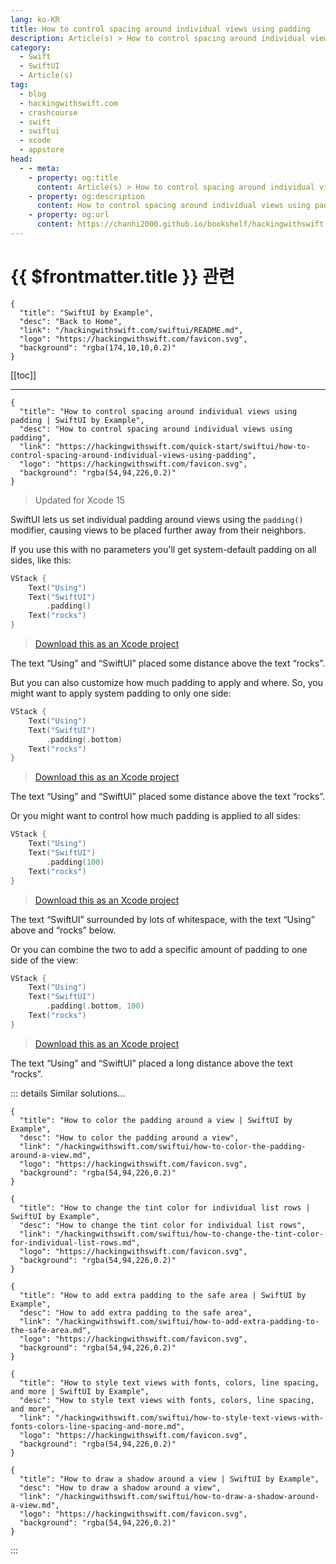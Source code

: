 ```yaml
---
lang: ko-KR
title: How to control spacing around individual views using padding
description: Article(s) > How to control spacing around individual views using padding
category:
  - Swift
  - SwiftUI
  - Article(s)
tag: 
  - blog
  - hackingwithswift.com
  - crashcourse
  - swift
  - swiftui
  - xcode
  - appstore
head:
  - - meta:
    - property: og:title
      content: Article(s) > How to control spacing around individual views using padding
    - property: og:description
      content: How to control spacing around individual views using padding
    - property: og:url
      content: https://chanhi2000.github.io/bookshelf/hackingwithswift.com/swiftui/how-to-control-spacing-around-individual-views-using-padding.html
---
```


# {{ $frontmatter.title }} 관련

```component VPCard
{
  "title": "SwiftUI by Example",
  "desc": "Back to Home",
  "link": "/hackingwithswift.com/swiftui/README.md",
  "logo": "https://hackingwithswift.com/favicon.svg",
  "background": "rgba(174,10,10,0.2)"
}
```

[[toc]]

---

```component VPCard
{
  "title": "How to control spacing around individual views using padding | SwiftUI by Example",
  "desc": "How to control spacing around individual views using padding",
  "link": "https://hackingwithswift.com/quick-start/swiftui/how-to-control-spacing-around-individual-views-using-padding",
  "logo": "https://hackingwithswift.com/favicon.svg",
  "background": "rgba(54,94,226,0.2)"
}
```

> Updated for Xcode 15

SwiftUI lets us set individual padding around views using the `padding()` modifier, causing views to be placed further away from their neighbors.

If you use this with no parameters you'll get system-default padding on all sides, like this:

```swift
VStack {
    Text("Using")
    Text("SwiftUI")
        .padding()
    Text("rocks")
}
```

> [<FontIcon icon="fas fa-file-zipper"/>Download this as an Xcode project](https://hackingwithswift.com/files/projects/swiftui/how-to-control-spacing-around-individual-views-using-padding-1.zip)

The text “Using” and “SwiftUI” placed some distance above the text “rocks”.

But you can also customize how much padding to apply and where. So, you might want to apply system padding to only one side:

```swift
VStack {
    Text("Using")
    Text("SwiftUI")
        .padding(.bottom)
    Text("rocks")
}
```

> [<FontIcon icon="fas fa-file-zipper"/>Download this as an Xcode project](https://hackingwithswift.com/files/projects/swiftui/how-to-control-spacing-around-individual-views-using-padding-2.zip)

The text “Using” and “SwiftUI” placed some distance above the text “rocks”.

Or you might want to control how much padding is applied to all sides:

```swift
VStack {
    Text("Using")
    Text("SwiftUI")
        .padding(100)
    Text("rocks")
}
```

> [<FontIcon icon="fas fa-file-zipper"/>Download this as an Xcode project](https://hackingwithswift.com/files/projects/swiftui/how-to-control-spacing-around-individual-views-using-padding-3.zip)

The text “SwiftUI” surrounded by lots of whitespace, with the text “Using” above and “rocks” below.

Or you can combine the two to add a specific amount of padding to one side of the view:

```swift
VStack {
    Text("Using")
    Text("SwiftUI")
        .padding(.bottom, 100)
    Text("rocks")
}
```

> [<FontIcon icon="fas fa-file-zipper"/>Download this as an Xcode project](https://hackingwithswift.com/files/projects/swiftui/how-to-control-spacing-around-individual-views-using-padding-4.zip)

The text “Using” and “SwiftUI” placed a long distance above the text “rocks”.

::: details Similar solutions…

```component VPCard
{
  "title": "How to color the padding around a view | SwiftUI by Example",
  "desc": "How to color the padding around a view",
  "link": "/hackingwithswift.com/swiftui/how-to-color-the-padding-around-a-view.md",
  "logo": "https://hackingwithswift.com/favicon.svg",
  "background": "rgba(54,94,226,0.2)"
}
```

```component VPCard
{
  "title": "How to change the tint color for individual list rows | SwiftUI by Example",
  "desc": "How to change the tint color for individual list rows",
  "link": "/hackingwithswift.com/swiftui/how-to-change-the-tint-color-for-individual-list-rows.md",
  "logo": "https://hackingwithswift.com/favicon.svg",
  "background": "rgba(54,94,226,0.2)"
}
```

```component VPCard
{
  "title": "How to add extra padding to the safe area | SwiftUI by Example",
  "desc": "How to add extra padding to the safe area",
  "link": "/hackingwithswift.com/swiftui/how-to-add-extra-padding-to-the-safe-area.md",
  "logo": "https://hackingwithswift.com/favicon.svg",
  "background": "rgba(54,94,226,0.2)"
}
```

```component VPCard
{
  "title": "How to style text views with fonts, colors, line spacing, and more | SwiftUI by Example",
  "desc": "How to style text views with fonts, colors, line spacing, and more",
  "link": "/hackingwithswift.com/swiftui/how-to-style-text-views-with-fonts-colors-line-spacing-and-more.md",
  "logo": "https://hackingwithswift.com/favicon.svg",
  "background": "rgba(54,94,226,0.2)"
}
```

```component VPCard
{
  "title": "How to draw a shadow around a view | SwiftUI by Example",
  "desc": "How to draw a shadow around a view",
  "link": "/hackingwithswift.com/swiftui/how-to-draw-a-shadow-around-a-view.md",
  "logo": "https://hackingwithswift.com/favicon.svg",
  "background": "rgba(54,94,226,0.2)"
}
```

:::

